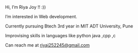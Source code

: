  Hi, I’m Riya Joy !! :))

I’m interested in Web development.

Currently pursuing Btech 3rd year in MIT ADT University, Pune

Improvising skills in languages like python  java ,cpp ,c 

Can reach me at riyaj252245@gmail.com 


<!---
riyaj47/riyaj47 is a ✨ special ✨ repository because its `README.md` (this file) appears on your GitHub profile.
You can click the Preview link to take a look at your changes.
--->
